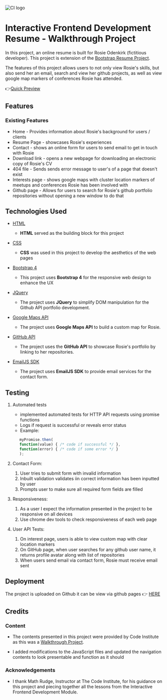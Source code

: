 ![CI logo](https://codeinstitute.s3.amazonaws.com/fullstack/ci_logo_small.png)

# Interactive Frontend Development Resume - Walkthrough Project

In this project, an online resume is built for Rosie Odenkirk (fictitious developer). This project is extension of the [Bootstrap Resume Project](https://github.com/kmadjei/MiniProjectWithBootstrap4). 

The features of this project allows users to not only view Rosie's skills, but also send her an email, search and view her github projects, as well as view google map markers  of conferences Rosie has attended.

👉[Quick Preview](https://kmadjei.github.io/LoveMaths-JS-WalkthrouhProject/)

## Features
 
### Existing Features
- Home - Provides information about Rosie's background for users / clients
- Resume Page - showcases Rosie's experiences
- Contact - shows an online form for users to send email to get in touch with Rosie
- Download link - opens a new webpage for downloading an electronic copy of Rosie's CV
- 404 file - Sends sends error message to user's of a page that doesn't exist
- Interests page - shows google maps with  cluster location markers of meetups and conferences Rosie has been involved with
- Github page - Allows for users to search for Rosie's github portfolio repositories without opening a new window to do that

## Technologies Used

- [HTML](https://www.w3schools.com/html/default.asp)
    - **HTML** served as the building block for this project

- [CSS](https://www.w3schools.com/css/default.asp)
    - **CSS** was used in this project to develop the aesthetics of the web pages

- [Bootstrap 4](https://getbootstrap.com/docs/4.6/getting-started/introduction/)
     - This project uses **Bootstrap 4** for the responsive web design to enhance the UX

- [JQuery](https://jquery.com)
    - The project uses **JQuery** to simplify DOM manipulation for the Github API portfolio development.

- [Google Maps API](https://developers.google.com/maps/gmp-get-started#quickstart)
    - The project uses **Google Maps API** to build a custom map for Rosie.
  
- [GitHub API](https://docs.github.com/en/rest)
    - The project uses the **GitHub API** to showcase Rosie's portfolio by linking to her repositories.

- [EmailJS SDK](https://www.emailjs.com/docs/)
    - The project uses **EmailJS SDK** to provide email services for the contact form.

## Testing

1. Automated tests
     - implemented automated tests for HTTP API requests using promise functions
     -  Logs if request is successful or reveals error status 
     - Example:
     ```js
        myPromise.then(
        function(value) { /* code if successful */ },
        function(error) { /* code if some error */ }
        );
     ```

2. Contact Form:
    1. User tries to submit form with invalid information
    2. Inbuilt validation validates iin correct information has been inputted by user
    3. Prompts user to make sure all required form fields are filled

3. Responsiveness:
    1. As a user I expect the information presented in the project to be responsive on all devices
    2. Use chrome dev tools to check responsiveness of each web page  

4. User API Tests:
    1. On interest page, users is able to view custom map with clear location markers
    2. On GitHub page, when user searches for any github user name, it returns profile avatar along with list of repositories
    3. When users send email via contact form, Rosie must receive email sent

## Deployment

The project is uploaded on Github it can be view via github pages 👉 [HERE](https://kmadjei.github.io/InteractiveFrontendDevelopment-Resume/)


## Credits

### Content
- The contents presented in this project were provided by Code Institute as this was a [Walkthrough Project](https://github.com/Code-Institute-Solutions/GoogleMaps/tree/master/01-adding_the_map_element).

-  I added modifications to the JavaScript files and updated the navigation contents to look presentable and function as it should

### Acknowledgements

- I thank Math Rudge, Instructor at The Code Institute, for his guidance on this project and piecing together all the lessons from the Interactive Frontend Development Module.


